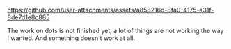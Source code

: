 

https://github.com/user-attachments/assets/a858216d-8fa0-4175-a31f-8de7d1e8c885





The work on dots is not finished yet, a lot of things are not working the way I wanted. And something doesn't work at all.
